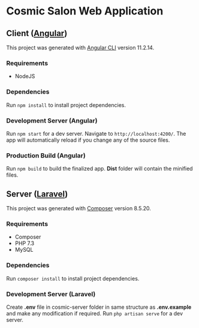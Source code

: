 # Cosmic Salon Web Application

## Client ([Angular](https://angular.io/))

This project was generated with [Angular CLI](https://github.com/angular/angular-cli) version 11.2.14.

### Requirements
* NodeJS

### Dependencies
Run `npm install` to install project dependencies.

### Development Server (Angular)

Run `npm start` for a dev server. Navigate to `http://localhost:4200/`. 
The app will automatically reload if you change any of the source files.

### Production Build (Angular)

Run `npm build` to build the finalized app. **Dist** folder will contain the minified files.

## Server ([Laravel](https://laravel.com/))

This project was generated with [Composer](https://getcomposer.org/) version 8.5.20.

### Requirements
* Composer
* PHP 7.3
* MySQL

### Dependencies
Run `composer install` to install project dependencies.

### Development Server (Laravel)

Create **.env** file in cosmic-server folder in same structure as **.env.example** and make any modification if required. 
Run `php artisan serve` for a dev server.